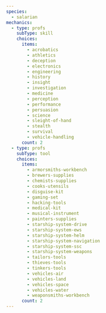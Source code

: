 ```yaml
---
species:
  - salarian
mechanics:
  - type: profs
    subType: skill
    choices:
      items:
        - acrobatics
        - athletics
        - deception
        - electronics
        - engineering
        - history
        - insight
        - investigation
        - medicine
        - perception
        - performance
        - persuasion
        - science
        - sleight-of-hand
        - stealth
        - survival
        - vehicle-handling
      count: 2
  - type: profs
    subType: tool
    choices:
      items:
        - armorsmiths-workbench
        - brewers-supplies
        - chemists-supplies
        - cooks-utensils
        - disguise-kit
        - gaming-set
        - hacking-tools
        - medical-kit
        - musical-instrument
        - painters-supplies
        - starship-system-drive
        - starship-system-ews
        - starship-system-helm
        - starship-system-navigation
        - starship-system-ssc
        - starship-system-weapons
        - tailors-tools
        - thieves-tools
        - tinkers-tools
        - vehicles-air
        - vehicles-land
        - vehicles-space
        - vehicles-water
        - weaponsmiths-workbench
      count: 2
---
```

